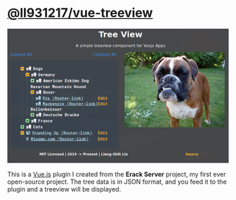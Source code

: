 # [@ll931217/vue-treeview](https://www.npmjs.com/package/@ll931217/vue-treeview)

![vue-treeview](../images/preview.png)

This is a [Vue.js](https://vuejs.org/) plugin I created from the **Erack Server** project, my first ever open-source project. The tree data is in JSON format, and you feed it to the plugin and a treeview will be displayed.